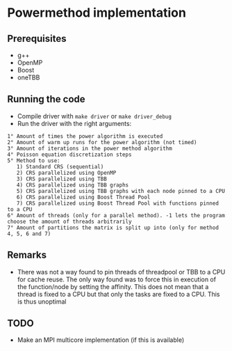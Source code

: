 # Powermethod implementation

## Prerequisites

* g++
* OpenMP
* Boost
* oneTBB 

## Running the code

* Compile driver with `make driver` or `make driver_debug`
* Run the driver with the right arguments:
```
1° Amount of times the power algorithm is executed
2° Amount of warm up runs for the power algorithm (not timed)
3° Amount of iterations in the power method algorithm
4° Poisson equation discretization steps
5° Method to use:
   1) Standard CRS (sequential)
   2) CRS parallelized using OpenMP
   3) CRS parallelized using TBB
   4) CRS parallelized using TBB graphs
   5) CRS parallelized using TBB graphs with each node pinned to a CPU
   6) CRS parallelized using Boost Thread Pool
   7) CRS parallelized using Boost Thread Pool with functions pinned to a CPU
6° Amount of threads (only for a parallel method). -1 lets the program choose the amount of threads arbitrarily
7° Amount of partitions the matrix is split up into (only for method 4, 5, 6 and 7)
```

## Remarks
* There was not a way found to pin threads of threadpool or TBB to a CPU for cache reuse. The only way found was to force this in execution of the function/node by setting the affinity. This does not mean that a thread is fixed to a CPU but that only the tasks are fixed to a CPU. This is thus unoptimal

## TODO

* Make an MPI multicore implementation (if this is available)
